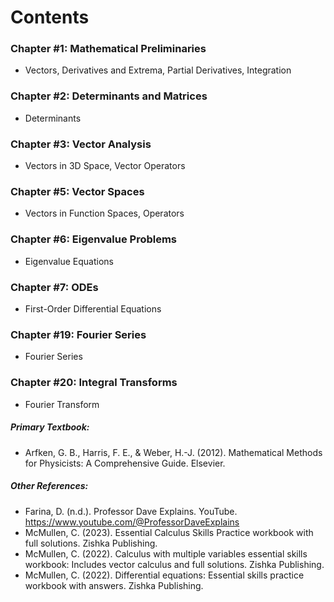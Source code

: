 # Contents

### Chapter #1: Mathematical Preliminaries
* Vectors, Derivatives and Extrema, Partial Derivatives, Integration

### Chapter #2: Determinants and Matrices
* Determinants

### Chapter #3: Vector Analysis
* Vectors in 3D Space, Vector Operators

### Chapter #5: Vector Spaces
* Vectors in Function Spaces, Operators

### Chapter #6: Eigenvalue Problems
* Eigenvalue Equations
  
### Chapter #7: ODEs
* First-Order Differential Equations

### Chapter #19: Fourier Series
* Fourier Series

### Chapter #20: Integral Transforms
* Fourier Transform

##### Primary Textbook:
* Arfken, G. B., Harris, F. E., & Weber, H.-J. (2012). Mathematical Methods for Physicists: A Comprehensive Guide. Elsevier. 
##### Other References:
* Farina, D. (n.d.). Professor Dave Explains. YouTube. https://www.youtube.com/@ProfessorDaveExplains 
* McMullen, C. (2023). Essential Calculus Skills Practice workbook with full solutions. Zishka Publishing.
* McMullen, C. (2022). Calculus with multiple variables essential skills workbook: Includes vector calculus and full solutions. Zishka Publishing. 
* McMullen, C. (2022). Differential equations: Essential skills practice workbook with answers. Zishka Publishing. 
